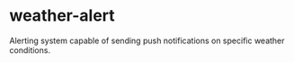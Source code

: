 # weather-alert
Alerting system capable of sending push notifications on specific weather conditions.
